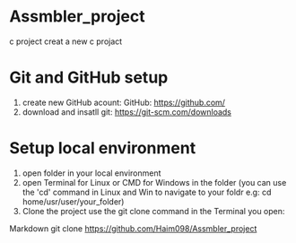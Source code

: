 # Assmbler_project
c project creat a new c projact

# Git and GitHub setup
1. create new GitHub acount: GitHub: https://github.com/
2. download and insatll git: https://git-scm.com/downloads

# Setup local environment
1. open folder in your local environment
2. open Terminal for Linux or CMD for Windows in the folder
    (you can use the 'cd' command in Linux and Win to navigate to your foldr e.g: cd home/usr/user/your_folder)
3. Clone the project use the git clone command in the Terminal you open:

Markdown
git clone https://github.com/Haim098/Assmbler_project




